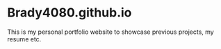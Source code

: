 # Brady4080.github.io
This is my personal portfolio website to showcase previous projects, my resume etc.
